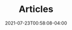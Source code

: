 ---
title: "Articles"
date: 2021-07-23T00:58:08-04:00
draft: false
menu: "main"
featured_image: '/images/porco-rosso.png'
---